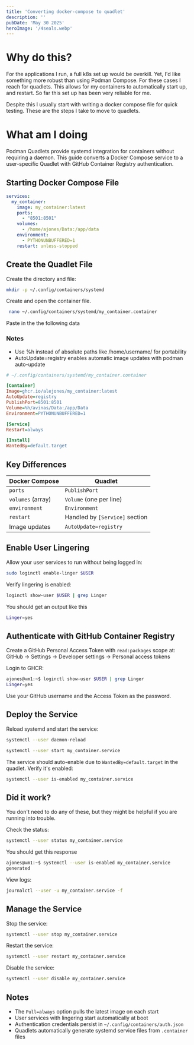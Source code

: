 ```yaml
---
title: 'Converting docker-compose to quadlet'
description: ''
pubDate: 'May 30 2025'
heroImage: '/4seals.webp'
---
```

# Why do this?
For the applications I run, a full k8s set up would be overkill. Yet, I'd like something more robust than using Podman Compose. For these cases I reach for quadlets.
This allows for my containers to automatically start up, and restart. So far this set up has been very reliable for me.

Despite this I usually start with writing a docker compose file for quick testing. These are the steps I take to move to quadlets.

# What am I doing

Podman Quadlets provide systemd integration for containers without requiring a daemon. This guide converts a Docker Compose service to a user-specific Quadlet with GitHub Container Registry authentication.

## Starting Docker Compose File

```yaml
services:
  my_container:
    image: my_container:latest
    ports:
      - "8501:8501"
    volumes:
      - /home/ajones/Data:/app/data
    environment:
      - PYTHONUNBUFFERED=1
    restart: unless-stopped
```

## Create the Quadlet File

Create the directory and file:

```bash
mkdir -p ~/.config/containers/systemd
```

Create and open the container file. 
```bash
 nano ~/.config/containers/systemd/my_container.container
```

Paste in the the following data
### Notes 
- Use %h instead of absolute paths like /home/username/ for portability
- AutoUpdate=registry enables automatic image updates with podman auto-update

```ini
# ~/.config/containers/systemd/my_container.container

[Container]
Image=ghcr.io/alejones/my_container:latest
AutoUpdate=registry
PublishPort=8501:8501
Volume=%h/avinas/Data:/app/Data
Environment=PYTHONUNBUFFERED=1

[Service]
Restart=always

[Install]
WantedBy=default.target
```

## Key Differences

| Docker Compose | Quadlet |
|----------------|---------|
| `ports` | `PublishPort` |
| `volumes` (array) | `Volume` (one per line) |
| `environment` | `Environment` |
| `restart` | Handled by `[Service]` section |
| Image updates | `AutoUpdate=registry` |


## Enable User Lingering

Allow your user services to run without being logged in:

```bash
sudo loginctl enable-linger $USER
```

Verify lingering is enabled:

```bash
loginctl show-user $USER | grep Linger
```

You should get an output like this
```bash
Linger=yes
```

## Authenticate with GitHub Container Registry

Create a GitHub Personal Access Token with `read:packages` scope at: GitHub → Settings → Developer settings → Personal access tokens

Login to GHCR:

```bash
ajones@vm1:~$ loginctl show-user $USER | grep Linger
Linger=yes
```

Use your GitHub username and the Access Token as the password.

## Deploy the Service

Reload systemd and start the service:

```bash
systemctl --user daemon-reload
```

```bash
systemctl --user start my_container.service
```

The service should auto-enable due to `WantedBy=default.target` in the quadlet. Verify it's enabled:

```bash
systemctl --user is-enabled my_container.service
```

## Did it work?

You don't need to do any of these, but they might be helpful if you are running into trouble.

Check the status:

```bash
systemctl --user status my_container.service
```

You should get this response
```bash
ajones@vm1:~$ systemctl --user is-enabled my_container.service
generated
```


View logs:

```bash
journalctl --user -u my_container.service -f
```

## Manage the Service

Stop the service:

```bash
systemctl --user stop my_container.service
```

Restart the service:

```bash
systemctl --user restart my_container.service
```

Disable the service:

```bash
systemctl --user disable my_container.service
```

## Notes

- The `Pull=always` option pulls the latest image on each start
- User services with lingering start automatically at boot
- Authentication credentials persist in `~/.config/containers/auth.json`
- Quadlets automatically generate systemd service files from `.container` files